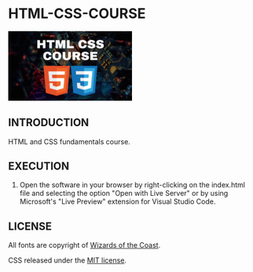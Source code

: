 # HTML-CSS-COURSE

<img width="50%" src="./css_fundamentals/images/html_css_course.png" />

## INTRODUCTION

HTML and CSS fundamentals course.

## EXECUTION

1. Open the software in your browser by right-clicking on the index.html file and selecting the option "Open with Live Server" or by using Microsoft's "Live Preview" extension for Visual Studio Code.

## LICENSE

All fonts are copyright of [Wizards of the Coast](http://magicthegathering.com).

CSS released under the [MIT license](https://github.com/Saeris/typeface-beleren-bold/blob/master/LICENSE.md).
